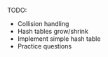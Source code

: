 TODO:

- Collision handling
- Hash tables grow/shrink
- Implement simple hash table
- Practice questions